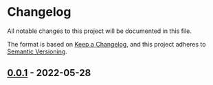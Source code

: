 # Changelog

All notable changes to this project will be documented in this file.

The format is based on [Keep a Changelog], and this project adheres to
[Semantic Versioning].

## [0.0.1] - 2022-05-28

[keep a changelog]: https://keepachangelog.com/en/1.0.0/
[semantic versioning]: https://semver.org/spec/v2.0.0.html
[0.0.1]: https://github.com/sylc/release-me/compare/0.0.1
